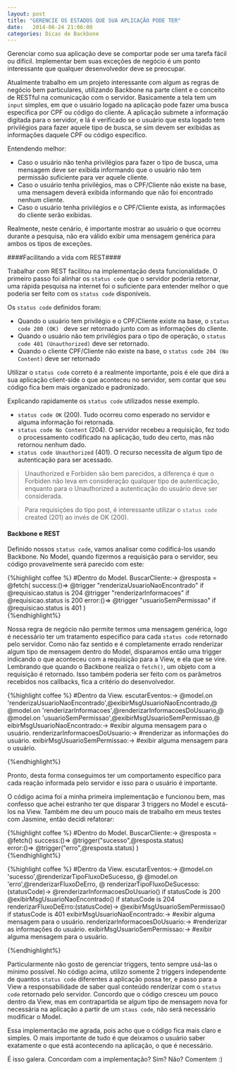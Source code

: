 ```yaml
---
layout: post
title: "GERENCIE OS ESTADOS QUE SUA APLICAÇÃO PODE TER"
date:   2014-06-24 21:06:00
categories: Dicas de Backbone
---
```


Gerenciar como sua aplicação deve se comportar pode ser uma tarefa fácil ou difícil. Implementar bem suas exceções de negócio é um ponto interessante que qualquer desenvolvedor deve se preocupar.

Atualmente trabalho em um projeto interessante com algum as regras de negócio bem particulares, utilizando Backbone na parte client e o conceito de RESTful na comunicação com o servidor. Basicamente a tela tem um `input` simples, em que o usuário logado na aplicação pode fazer uma busca especifica por CPF ou código do cliente. A aplicação submete a informação digitada para o servidor, e lá é verificado se o usuário que esta logado tem privilégios para fazer aquele tipo de busca, se sim devem ser exibidas as informações daquele CPF ou código especifico.

Entendendo melhor:

- Caso o usuário não tenha privilégios para fazer o tipo de busca, uma mensagem deve ser exibida informando que o usuário não tem permissão suficiente para ver aquele cliente.
- Caso o usuário tenha privilégios, mas o CPF/Cliente não existe na base, uma mensagem deverá exibida informando que não foi encontrado nenhum cliente.
- Caso o usuário tenha privilégios e o CPF/Cliente exista, as informações do cliente serão exibidas.

Realmente, neste cenário, é importante mostrar ao usuário o que ocorreu durante a pesquisa, não era válido exibir uma mensagem genérica para ambos os tipos de exceções.  

####Facilitando a  vida com REST####

Trabalhar com REST facilitou na implementação desta funcionalidade. O primeiro passo foi alinhar os `status code` que o servidor poderia retornar, uma rápida pesquisa na internet foi o suficiente para entender melhor o que poderia ser feito com os `status code` disponíveis.

Os `status code` definidos foram:

- Quando o usuário tem privilégio e o CPF/Cliente existe na base, o `status code 200 (OK) ` deve ser retornado junto com as informações do cliente.
- Quando o usuário não tem privilégios para o tipo de operação, o `status code 401 (Unauthorized)` deve ser retornado.
- Quando o cliente CPF/Cliente não existe na base, o `status code 204 (No Content)` deve ser retornado   
 
Utilizar o `status code` correto é a realmente importante, pois é ele que dirá a sua aplicação client-side o que aconteceu no servidor, sem contar que seu código fica bem mais organizado e padronizado.

Explicando rapidamente os `status code` utilizados nesse exemplo.

- `status code OK` (200). Tudo ocorreu como esperado no servidor e alguma informação foi retornada. 
- `status code No Content` (204). O servidor recebeu a requisição, fez todo o processamento codificado na aplicação, tudo deu certo, mas não retornou nenhum dado. 
- `status code Unauthorized` (401). O recurso necessita de algum tipo de autenticação para ser acessado.

> Unauthorized e Forbiden são bem parecidos, a diferença é que o Forbiden não leva em consideração qualquer tipo de autenticação, enquanto para o Unauthorized a autenticação do usuário deve ser considerada.

> Para requisições do tipo post, é interessante utilizar o `status code` created (201) ao invés de OK (200).

#### Backbone e REST ####

Definido nossos `status code`, vamos analisar como codificá-los usando Backbone. No Model, quando fizermos a requisição para o servidor, seu código provavelmente será parecido com este:

{%highlight coffee %}
	#Dentro do Model.
BuscarCliente:->
  @resposta = @fetch(
			    success:()=>
	   			  @trigger "renderizaUsuarioNaoEncontrado" if @requisicao.status is 204
	              @trigger "renderizarInformacoes" if @requisicao.status is 200
				error:()=>
	   			  @trigger "usuarioSemPermissao" if @requisicao.status is 401
)	
{%endhighlight%}

Nossa regra de negócio não permite termos uma mensagem genérica, logo é necessário ter um tratamento especifico para cada `status code` retornado pelo servidor. Como não faz sentido e é completamente errado renderizar algum tipo de mensagem dentro do Model, disparamos então uma trigger indicando o que aconteceu com a requisição para a View, e ela que se vire. Lembrando que quando o Backbone realiza o `fetch()`, um objeto com a requisição é retornado. Isso também poderia ser feito com os parâmetros recebidos nos callbacks, fica a critério do desenvolvedor. 


{%highlight coffee %}
	#Dentro da View.
	escutarEventos:->
		@model.on 'renderizaUsuarioNaoEncontrado',@exibirMsgUsuarioNaoEncontrado,@
		@model.on 'renderizarInformacoes',@renderizarInformacoesDoUsuario,@
		@model.on 'usuarioSemPermissao',@exibirMsgUsuarioSemPermissao,@
	eibirMsgUsuarioNaoEncontrado:->
		#exibir alguma mensagem para o usuário.
	renderizarInformacoesDoUsuario:->
		#renderizar as informações do usuário.
	exibirMsgUsuarioSemPermissao:->
		#exibir alguma mensagem para o usuário.
	
{%endhighlight%} 

Pronto, desta forma conseguimos ter um comportamento específico para cada reação informada pelo servidor e isso para o usuário é importante.

O código acima foi a minha primeira implementação e funcionou bem, mas confesso que achei estranho ter que disparar 3 triggers no Model e escutá-los na View. Também me deu um pouco mais de trabalho em meus testes com Jasmine, então decidi refatorar:

{%highlight coffee %}
	#Dentro do Model.
BuscarCliente:->
  @resposta = @fetch()
			    success:()=>
				  @trigger("sucesso",@resposta.status)  
				error:()=>
	   			  @trigger("erro",@resposta.status)
)	
{%endhighlight%}


{%highlight coffee %}
	#Dentro da View.
	escutarEventos:->
		@model.on 'sucesso',@renderizarTipoFluxoDeSucesso, @
		@model.on 'erro',@renderizarFluxoDeErro, @
	renderizarTipoFluxoDeSucesso:(statusCode)->
		@renderizarInformacoesDoUsuario() if statusCode is 200
		@exibirMsgUsuarioNaoEncontrado() if statusCode is 204
	renderizarFluxoDeErro:(statusCode)->
		@exibirMsgUsuarioSemPermissao() if statusCode is 401
	exibirMsgUsuarioNaoEncontrado:->
		#exibir alguma mensagem para o usuário.
	renderizarInformacoesDoUsuario:->
		#renderizar as informações do usuário.
	exibirMsgUsuarioSemPermissao:->
		#exibir alguma mensagem para o usuário.

{%endhighlight%}


Particularmente não gosto de gerenciar triggers, tento sempre usá-las o mínimo possível. No código acima, utilizo somente 2 triggers independente de quantos `status code` diferentes a aplicação possa ter, e passo para a View a responsabilidade de saber qual conteúdo renderizar com o `status code` retornado pelo servidor. Concordo que o código cresceu um pouco dentro da View, mas em contrapartida se algum tipo de mensagem nova for necessária na aplicação a partir de um `staus code`, não será necessário modificar o Model.

Essa implementação me agrada, pois acho que o código fica mais claro e simples. O mais importante de tudo é que deixamos o usuário saber exatamente o que está acontecendo na aplicação, o que é necessário.

É isso galera. Concordam com a implementação? Sim? Não? Comentem :)





 
